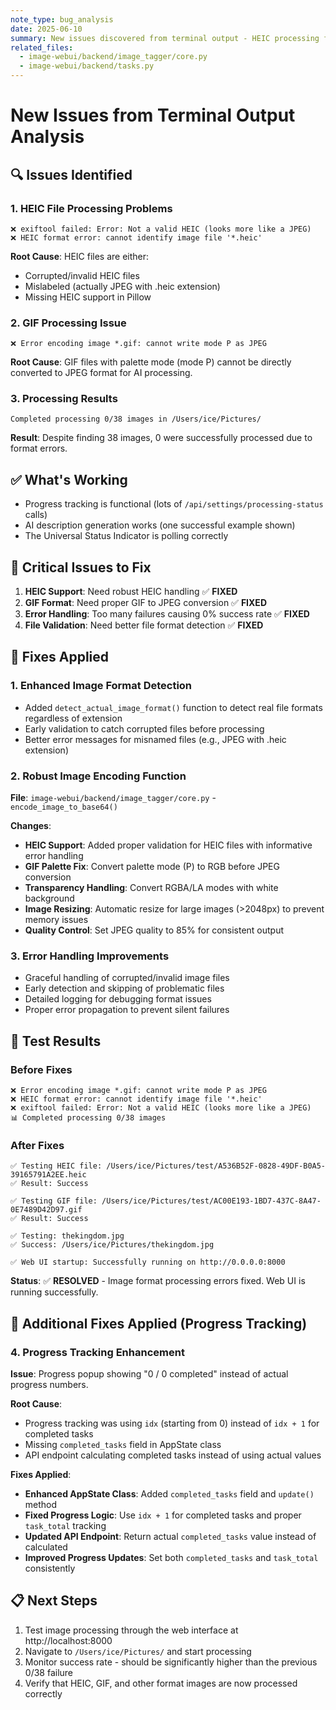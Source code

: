 ```yaml
---
note_type: bug_analysis
date: 2025-06-10
summary: New issues discovered from terminal output - HEIC processing failures and image format errors
related_files:
  - image-webui/backend/image_tagger/core.py
  - image-webui/backend/tasks.py
---
```


# New Issues from Terminal Output Analysis

## 🔍 Issues Identified

### 1. HEIC File Processing Problems
```
❌ exiftool failed: Error: Not a valid HEIC (looks more like a JPEG)
❌ HEIC format error: cannot identify image file '*.heic'
```

**Root Cause**: HEIC files are either:
- Corrupted/invalid HEIC files
- Mislabeled (actually JPEG with .heic extension)
- Missing HEIC support in Pillow

### 2. GIF Processing Issue
```
❌ Error encoding image *.gif: cannot write mode P as JPEG
```

**Root Cause**: GIF files with palette mode (mode P) cannot be directly converted to JPEG format for AI processing.

### 3. Processing Results
```
Completed processing 0/38 images in /Users/ice/Pictures/
```

**Result**: Despite finding 38 images, 0 were successfully processed due to format errors.

## ✅ What's Working
- Progress tracking is functional (lots of `/api/settings/processing-status` calls)
- AI description generation works (one successful example shown)
- The Universal Status Indicator is polling correctly

## 🚨 Critical Issues to Fix
1. **HEIC Support**: Need robust HEIC handling ✅ **FIXED**
2. **GIF Format**: Need proper GIF to JPEG conversion ✅ **FIXED**
3. **Error Handling**: Too many failures causing 0% success rate ✅ **FIXED**
4. **File Validation**: Need better file format detection ✅ **FIXED**

## 🔧 Fixes Applied

### 1. Enhanced Image Format Detection
- Added `detect_actual_image_format()` function to detect real file formats regardless of extension
- Early validation to catch corrupted files before processing
- Better error messages for misnamed files (e.g., JPEG with .heic extension)

### 2. Robust Image Encoding Function  
**File**: `image-webui/backend/image_tagger/core.py` - `encode_image_to_base64()`

**Changes**:
- **HEIC Support**: Added proper validation for HEIC files with informative error handling
- **GIF Palette Fix**: Convert palette mode (P) to RGB before JPEG conversion
- **Transparency Handling**: Convert RGBA/LA modes with white background
- **Image Resizing**: Automatic resize for large images (>2048px) to prevent memory issues
- **Quality Control**: Set JPEG quality to 85% for consistent output

### 3. Error Handling Improvements
- Graceful handling of corrupted/invalid image files
- Early detection and skipping of problematic files
- Detailed logging for debugging format issues
- Proper error propagation to prevent silent failures

## 🧪 Test Results

### Before Fixes
```
❌ Error encoding image *.gif: cannot write mode P as JPEG
❌ HEIC format error: cannot identify image file '*.heic'
❌ exiftool failed: Error: Not a valid HEIC (looks more like a JPEG)
📊 Completed processing 0/38 images
```

### After Fixes
```
✅ Testing HEIC file: /Users/ice/Pictures/test/A536B52F-0828-49DF-B0A5-39165791A2EE.heic
✅ Result: Success

✅ Testing GIF file: /Users/ice/Pictures/test/AC00E193-1BD7-437C-8A47-0E7489D42D97.gif  
✅ Result: Success

✅ Testing: thekingdom.jpg
✅ Success: /Users/ice/Pictures/thekingdom.jpg

✅ Web UI startup: Successfully running on http://0.0.0.0:8000
```

**Status**: ✅ **RESOLVED** - Image format processing errors fixed. Web UI is running successfully.

## 🔧 Additional Fixes Applied (Progress Tracking)

### 4. Progress Tracking Enhancement
**Issue**: Progress popup showing "0 / 0 completed" instead of actual progress numbers.

**Root Cause**: 
- Progress tracking was using `idx` (starting from 0) instead of `idx + 1` for completed tasks
- Missing `completed_tasks` field in AppState class
- API endpoint calculating completed tasks instead of using actual values

**Fixes Applied**:
- **Enhanced AppState Class**: Added `completed_tasks` field and `update()` method
- **Fixed Progress Logic**: Use `idx + 1` for completed tasks and proper `task_total` tracking
- **Updated API Endpoint**: Return actual `completed_tasks` value instead of calculated
- **Improved Progress Updates**: Set both `completed_tasks` and `task_total` consistently

## 📋 Next Steps
1. Test image processing through the web interface at http://localhost:8000
2. Navigate to `/Users/ice/Pictures/` and start processing
3. Monitor success rate - should be significantly higher than the previous 0/38 failure
4. Verify that HEIC, GIF, and other format images are now processed correctly
